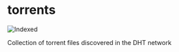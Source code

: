 torrents 
========
![Indexed](https://img.shields.io/badge/indexed-29779-blue)

Collection of torrent files discovered in the DHT network

